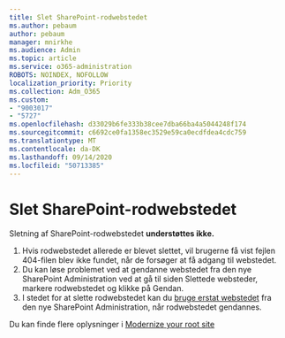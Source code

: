```yaml
---
title: Slet SharePoint-rodwebstedet
ms.author: pebaum
author: pebaum
manager: mnirkhe
ms.audience: Admin
ms.topic: article
ms.service: o365-administration
ROBOTS: NOINDEX, NOFOLLOW
localization_priority: Priority
ms.collection: Adm_O365
ms.custom:
- "9003017"
- "5727"
ms.openlocfilehash: d33029b6fe333b38cee7dba66ba4a5044248f174
ms.sourcegitcommit: c6692ce0fa1358ec3529e59ca0ecdfdea4cdc759
ms.translationtype: MT
ms.contentlocale: da-DK
ms.lasthandoff: 09/14/2020
ms.locfileid: "50713385"
---
```

# <a name="delete-the-sharepoint-root-site"></a>Slet SharePoint-rodwebstedet

Sletning af SharePoint-rodwebstedet  **understøttes ikke.**

1.  Hvis rodwebstedet allerede er blevet slettet, vil brugerne få vist fejlen 404-filen blev ikke fundet, når de forsøger at få adgang til webstedet.
2.  Du kan løse problemet ved at gendanne webstedet fra [](https://admin.microsoft.com/sharepoint?page=recycleBin&modern=true) den nye SharePoint Administration ved at gå til siden Slettede websteder, markere rodwebstedet og klikke på Gendan.
3.  I stedet for at slette rodwebstedet kan du [bruge erstat webstedet](https://docs.microsoft.com/sharepoint/modern-root-site#replace-your-root-site)  fra den nye SharePoint Administration, når rodwebstedet gendannes.

Du kan finde flere oplysninger i [Modernize your root site](https://docs.microsoft.com/sharepoint/modern-root-site)